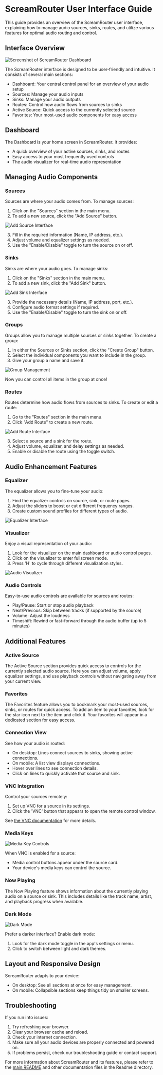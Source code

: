 # ScreamRouter User Interface Guide

This guide provides an overview of the ScreamRouter user interface, explaining how to manage audio sources, sinks, routes, and utilize various features for optimal audio routing and control.

## Interface Overview

![Screenshot of ScreamRouter Dashboard](/images/Dashboard%20Full.png)

The ScreamRouter interface is designed to be user-friendly and intuitive. It consists of several main sections:
- Dashboard: Your central control panel for an overview of your audio setup
- Sources: Manage your audio inputs
- Sinks: Manage your audio outputs
- Routes: Control how audio flows from sources to sinks
- Active Source: Quick access to the currently selected source
- Favorites: Your most-used audio components for easy access

## Dashboard

The Dashboard is your home screen in ScreamRouter. It provides:
- A quick overview of your active sources, sinks, and routes
- Easy access to your most frequently used controls
- The audio visualizer for real-time audio representation

## Managing Audio Components

### Sources

Sources are where your audio comes from. To manage sources:

1. Click on the "Sources" section in the main menu.
2. To add a new source, click the "Add Source" button.

![Add Source Interface](/images/AddSource.png)

3. Fill in the required information (Name, IP address, etc.).
4. Adjust volume and equalizer settings as needed.
5. Use the "Enable/Disable" toggle to turn the source on or off.

### Sinks

Sinks are where your audio goes. To manage sinks:

1. Click on the "Sinks" section in the main menu.
2. To add a new sink, click the "Add Sink" button.

![Add Sink Interface](/images/AddSink.png)

3. Provide the necessary details (Name, IP address, port, etc.).
4. Configure audio format settings if required.
5. Use the "Enable/Disable" toggle to turn the sink on or off.

### Groups

Groups allow you to manage multiple sources or sinks together. To create a group:

1. In either the Sources or Sinks section, click the "Create Group" button.
2. Select the individual components you want to include in the group.
3. Give your group a name and save it.

![Group Management](/images/Groups.png)

Now you can control all items in the group at once!

### Routes

Routes determine how audio flows from sources to sinks. To create or edit a route:

1. Go to the "Routes" section in the main menu.
2. Click "Add Route" to create a new route.

![Add Route Interface](/images/AddRoute.png)

3. Select a source and a sink for the route.
4. Adjust volume, equalizer, and delay settings as needed.
5. Enable or disable the route using the toggle switch.

## Audio Enhancement Features

### Equalizer

The equalizer allows you to fine-tune your audio:

1. Find the equalizer controls on source, sink, or route pages.
2. Adjust the sliders to boost or cut different frequency ranges.
3. Create custom sound profiles for different types of audio.

![Equalizer Interface](/images/Equalizer.png)

### Visualizer

Enjoy a visual representation of your audio:

1. Look for the visualizer on the main dashboard or audio control pages.
2. Click on the visualizer to enter fullscreen mode.
3. Press 'H' to cycle through different visualization styles.

![Audio Visualizer](/images/Visualizer.png)

### Audio Controls

Easy-to-use audio controls are available for sources and routes:

- Play/Pause: Start or stop audio playback
- Next/Previous: Skip between tracks (if supported by the source)
- Volume: Adjust the loudness
- Timeshift: Rewind or fast-forward through the audio buffer (up to 5 minutes)

## Additional Features

### Active Source

The Active Source section provides quick access to controls for the currently selected audio source. Here you can adjust volume, apply equalizer settings, and use playback controls without navigating away from your current view.

### Favorites

The Favorites feature allows you to bookmark your most-used sources, sinks, or routes for quick access. To add an item to your favorites, look for the star icon next to the item and click it. Your favorites will appear in a dedicated section for easy access.

### Connection View

See how your audio is routed:

- On desktop: Lines connect sources to sinks, showing active connections.
- On mobile: A list view displays connections.
- Hover over lines to see connection details.
- Click on lines to quickly activate that source and sink.

### VNC Integration

Control your sources remotely:

1. Set up VNC for a source in its settings.
2. Click the 'VNC' button that appears to open the remote control window.

See [the VNC documentation](/Readme/vnc.md) for more details.

### Media Keys

![Media Key Controls](/images/MediaKeys.png)

When VNC is enabled for a source:
- Media control buttons appear under the source card.
- Your device's media keys can control the source.

### Now Playing

The Now Playing feature shows information about the currently playing audio on a source or sink. This includes details like the track name, artist, and playback progress when available.

### Dark Mode

![Dark Mode](/images/DarkMode.png)

Prefer a darker interface? Enable dark mode:

1. Look for the dark mode toggle in the app's settings or menu.
2. Click to switch between light and dark themes.

## Layout and Responsive Design

ScreamRouter adapts to your device:
- On desktop: See all sections at once for easy management.
- On mobile: Collapsible sections keep things tidy on smaller screens.

## Troubleshooting

If you run into issues:

1. Try refreshing your browser.
2. Clear your browser cache and reload.
3. Check your internet connection.
4. Make sure all your audio devices are properly connected and powered on.
5. If problems persist, check our troubleshooting guide or contact support.

For more information about ScreamRouter and its features, please refer to the [main README](../README.md) and other documentation files in the Readme directory.
